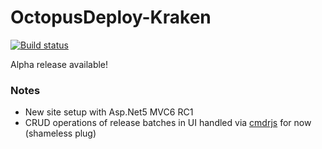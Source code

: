 # OctopusDeploy-Kraken

[![Build status](https://ci.appveyor.com/api/projects/status/pc3qmlqlqne6n1jy/branch/master?svg=true)](https://ci.appveyor.com/project/JohnCruikshank/octopusdeploy-kraken/branch/master)

Alpha release available!

### Notes

- New site setup with Asp.Net5 MVC6 RC1
- CRUD operations of release batches in UI handled via [cmdrjs](https://github.com/cmdrjs) for now (shameless plug)
